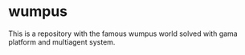 # wumpus
This is a repository with the famous wumpus world solved with gama platform and multiagent system.
